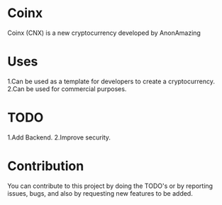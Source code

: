 # Coinx
Coinx (CNX) is a new cryptocurrency developed by AnonAmazing

# Uses
1.Can be used as a template for developers to create a cryptocurrency.
2.Can be used for commercial purposes. 

# TODO
1.Add Backend. 
2.Improve security.

# Contribution
You can contribute to this project by doing the TODO's or by reporting issues, bugs, and also by requesting new features to be added.
